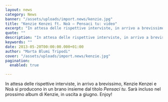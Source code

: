 ```yaml
---
layout: news
category: News
banner: "/assets/uploads/import.news/kenzie.jpg"
title: "Kenzie Kenzei ft. Noà – Pensaci tu: video"
excerpt: "In attesa delle rispettive interviste, in arrivo a brevissimo, Kenzie Kenzei e Noà si producono in un brano insieme dal titolo Pensaci tu. Sarà incluso nel prossimo album di Kenzie, in uscita a giugno. Enjoy!  "
quote: ""
description: "In attesa delle rispettive interviste, in arrivo a brevissimo, Kenzie Kenzei e Noà si producono in un brano insieme dal titolo Pensaci tu. Sarà incluso nel prossimo album di Kenzie, in uscita a giugno. Enjoy!  "
keywords: ""
date: 2013-05-20T00:00:00.000+01:00
author: "Marta Blumi Tripodi"
cover: "/assets/uploads/import.news/kenzie.jpg"
pagination:
  enabled: true

---
```


In attesa delle rispettive interviste, in arrivo a brevissimo, Kenzie Kenzei e Noà si producono in un brano insieme dal titolo _Pensaci tu_. Sarà incluso nel prossimo album di Kenzie, in uscita a giugno. Enjoy!

  